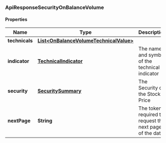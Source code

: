 
### ApiResponseSecurityOnBalanceVolume

#### Properties
Name | Type | Description | Notes
------------ | ------------- | ------------- | -------------
**technicals** | [**List&lt;OnBalanceVolumeTechnicalValue&gt;**](OnBalanceVolumeTechnicalValue.md) |  |  [optional]
**indicator** | [**TechnicalIndicator**](TechnicalIndicator.md) | The name and symbol of the technical indicator |  [optional]
**security** | [**SecuritySummary**](SecuritySummary.md) | The Security of the Stock Price |  [optional]
**nextPage** | **String** | The token required to request the next page of the data |  [optional]



